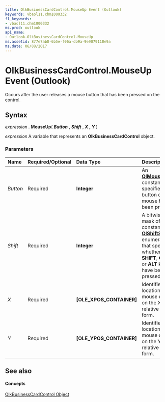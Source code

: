 ```yaml
---
title: OlkBusinessCardControl.MouseUp Event (Outlook)
keywords: vbaol11.chm1000332
f1_keywords:
- vbaol11.chm1000332
ms.prod: outlook
api_name:
- Outlook.OlkBusinessCardControl.MouseUp
ms.assetid: 877e7ab8-6b5e-f06a-db9a-9e9079110e9a
ms.date: 06/08/2017
---
```



# OlkBusinessCardControl.MouseUp Event (Outlook)

Occurs after the user releases a mouse button that has been pressed on the control.


## Syntax

 _expression_ . **MouseUp**( **_Button_** , **_Shift_** , **_X_** , **_Y_** )

 _expression_ A variable that represents an **OlkBusinessCardControl** object.


### Parameters



|**Name**|**Required/Optional**|**Data Type**|**Description**|
|:-----|:-----|:-----|:-----|
| _Button_|Required| **Integer**|An  **[OlMouseButton](Outlook.OlMouseButton.md)** constant that specifies which button on the mouse has been pressed.|
| _Shift_|Required| **Integer**|A bitwise-OR mask of constants in the  **[OlShiftState](Outlook.OlShiftState.md)** enumeration that specifies whether the **SHIFT**,  **CTRL**, or  **ALT** keys have been pressed.|
| _X_|Required| **[OLE_XPOS_CONTAINER]**|Identifies the location of the mouse cursor on the X-axis relative to the form.|
| _Y_|Required| **[OLE_YPOS_CONTAINER]**|Identifies the location of the mouse cursor on the Y-axis relative to the form.|

## See also


#### Concepts


[OlkBusinessCardControl Object](Outlook.OlkBusinessCardControl.md)

